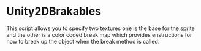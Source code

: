 # Unity2DBrakables
This script allows you to specify two textures one is the base for the sprite and the other is a color coded break map which provides enstructions for how to break up the object when the break method is called.
